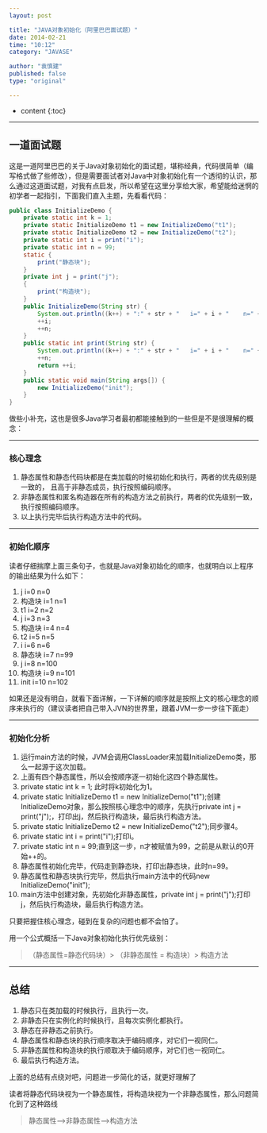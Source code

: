 ```yaml
---
layout: post

title: "JAVA对象初始化（阿里巴巴面试题）"
date: 2014-02-21
time: "10:12"
category: "JAVASE"

author: "袁慎建"
published: false
type: "original"

---
```


* content
{:toc}


---

## 一道面试题
这是一道阿里巴巴的关于Java对象初始化的面试题，堪称经典，代码很简单（编写格式做了些修改），但是需要面试者对Java中对象初始化有一个透彻的认识，那么通过这道面试题，对我有点启发，所以希望在这里分享给大家，希望能给迷惘的初学者一起指引，下面我们直入主题，先看看代码：

```java
public class InitializeDemo {
	private static int k = 1;
	private static InitializeDemo t1 = new InitializeDemo("t1");
	private static InitializeDemo t2 = new InitializeDemo("t2");
	private static int i = print("i");
	private static int n = 99;
	static {
		print("静态块");
	}
	private int j = print("j");
	{
		print("构造块");
	}
	public InitializeDemo(String str) {
		System.out.println((k++) + ":" + str + "   i=" + i + "    n=" + n);
		++i;
		++n;
	}
	public static int print(String str) {
		System.out.println((k++) + ":" + str + "   i=" + i + "    n=" + n);
		++n;
		return ++i;
	}
	public static void main(String args[]) {
		new InitializeDemo("init");
	}
}
```

做些小补充，这也是很多Java学习者最初都能接触到的一些但是不是很理解的概念：

---

### 核心理念
1. 静态属性和静态代码块都是在类加载的时候初始化和执行，两者的优先级别是一致的，
  且高于非静态成员，执行按照编码顺序。
2. 非静态属性和匿名构造器在所有的构造方法之前执行，两者的优先级别一致，执行按照编码顺序。
3. 以上执行完毕后执行构造方法中的代码。

---

### 初始化顺序
读者仔细揣摩上面三条句子，也就是Java对象初始化的顺序，也就明白以上程序的输出结果为什么如下：

 1. j   i=0    n=0
 2. 构造块   i=1    n=1
 3. t1   i=2    n=2
 4. j   i=3    n=3
 5. 构造块   i=4    n=4
 6. t2   i=5    n=5
 7. i   i=6    n=6
 8. 静态块   i=7    n=99
 9. j   i=8    n=100
10. 构造块   i=9    n=101
11. init   i=10    n=102


如果还是没有明白，就看下面详解，一下详解的顺序就是按照上文的核心理念的顺序来执行的（建议读者把自己带入JVN的世界里，跟着JVM一步一步往下面走）

---

### 初始化分析

 1. 运行main方法的时候，JVM会调用ClassLoader来加载InitializeDemo类，那么一起源于这次加载。
 2. 上面有四个静态属性，所以会按顺序逐一初始化这四个静态属性。
 3. private static int k = 1; 此时将k初始化为1。
 4. private static InitializeDemo t1 = new InitializeDemo("t1");创建InitializeDemo对象，那么按照核心理念中的顺序，先执行private int j = print("j");，打印出j，然后执行构造块，最后执行构造方法。
 5. private static InitializeDemo t2 = new InitializeDemo("t2");同步骤4。
 6. private static int i = print("i");打印i。
 7. private static int n = 99;直到这一步，n才被赋值为99，之前是从默认的0开始++的。
 8. 静态属性初始化完毕，代码走到静态块，打印出静态块，此时n=99。
 9. 静态属性和静态块执行完毕，然后执行main方法中的代码new InitializeDemo("init");
10. main方法中创建对象，先初始化非静态属性，private int j = print("j");打印j，然后执行构造块，最后执行构造方法。

只要把握住核心理念，碰到在复杂的问题也都不会怕了。

用一个公式概括一下Java对象初始化执行优先级别：

>（静态属性=静态代码块）> （非静态属性 = 构造块）> 构造方法

---

## 总结
1. 静态只在类加载的时候执行，且执行一次。
2. 非静态只在实例化的时候执行，且每次实例化都执行。
3. 静态在非静态之前执行。
4. 静态属性和静态块的执行顺序取决于编码顺序，对它们一视同仁。
5. 非静态属性和构造块的执行顺取决于编码顺序，对它们也一视同仁。
6. 最后执行构造方法。

上面的总结有点绕对吧，问题进一步简化的话，就更好理解了

读者将静态代码块视为一个静态属性，将构造块视为一个非静态属性，那么问题简化到了这种路线

>静态属性-->非静态属性-->构造方法


